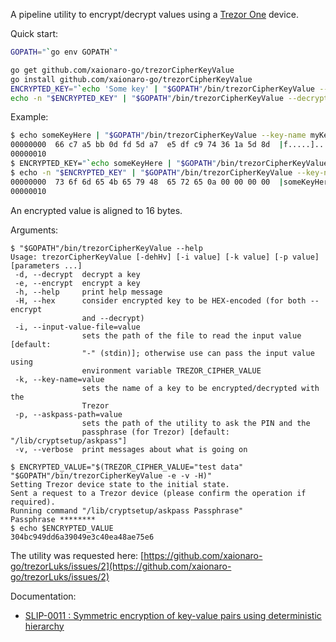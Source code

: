 A pipeline utility to encrypt/decrypt values using a [Trezor One](https://github.com/trezor/trezor-mcu) device.

Quick start:
```sh
GOPATH="`go env GOPATH`"

go get github.com/xaionaro-go/trezorCipherKeyValue
go install github.com/xaionaro-go/trezorCipherKeyValue
ENCRYPTED_KEY="`echo 'Some key' | "$GOPATH"/bin/trezorCipherKeyValue --encrypt`"
echo -n "$ENCRYPTED_KEY" | "$GOPATH"/bin/trezorCipherKeyValue --decrypt
```

Example:
```sh
$ echo someKeyHere | "$GOPATH"/bin/trezorCipherKeyValue --key-name myKey --encrypt | hexdump -C
00000000  66 c7 a5 bb 0d fd 5d a7  e5 df c9 74 36 1a 5d 8d  |f.....]....t6.].|
00000010
$ ENCRYPTED_KEY="`echo someKeyHere | "$GOPATH"/bin/trezorCipherKeyValue --key-name myKey --encrypt`"
$ echo -n "$ENCRYPTED_KEY" | "$GOPATH"/bin/trezorCipherKeyValue --key-name myKey --decrypt | hexdump -C
00000000  73 6f 6d 65 4b 65 79 48  65 72 65 0a 00 00 00 00  |someKeyHere.....|
00000010
```

An encrypted value is aligned to 16 bytes.

Arguments:
```
$ "$GOPATH"/bin/trezorCipherKeyValue --help
Usage: trezorCipherKeyValue [-dehHv] [-i value] [-k value] [-p value] [parameters ...]
 -d, --decrypt  decrypt a key
 -e, --encrypt  encrypt a key
 -h, --help     print help message
 -H, --hex      consider encrypted key to be HEX-encoded (for both --encrypt
                and --decrypt)
 -i, --input-value-file=value
                sets the path of the file to read the input value [default:
                "-" (stdin)]; otherwise use can pass the input value using
                environment variable TREZOR_CIPHER_VALUE
 -k, --key-name=value
                sets the name of a key to be encrypted/decrypted with the
                Trezor
 -p, --askpass-path=value
                sets the path of the utility to ask the PIN and the
                passphrase (for Trezor) [default: "/lib/cryptsetup/askpass"]
 -v, --verbose  print messages about what is going on
```

```
$ ENCRYPTED_VALUE="$(TREZOR_CIPHER_VALUE="test data" "$GOPATH"/bin/trezorCipherKeyValue -e -v -H)"
Setting Trezor device state to the initial state.
Sent a request to a Trezor device (please confirm the operation if required).
Running command "/lib/cryptsetup/askpass Passphrase"
Passphrase ********
$ echo $ENCRYPTED_VALUE
304bc949dd6a39049e3c40ea48ae75e6
```

The utility was requested here: [https://github.com/xaionaro-go/trezorLuks/issues/2](https://github.com/xaionaro-go/trezorLuks/issues/2)

Documentation:
* [SLIP-0011 : Symmetric encryption of key-value pairs using deterministic hierarchy](https://github.com/satoshilabs/slips/blob/master/slip-0011.md)
